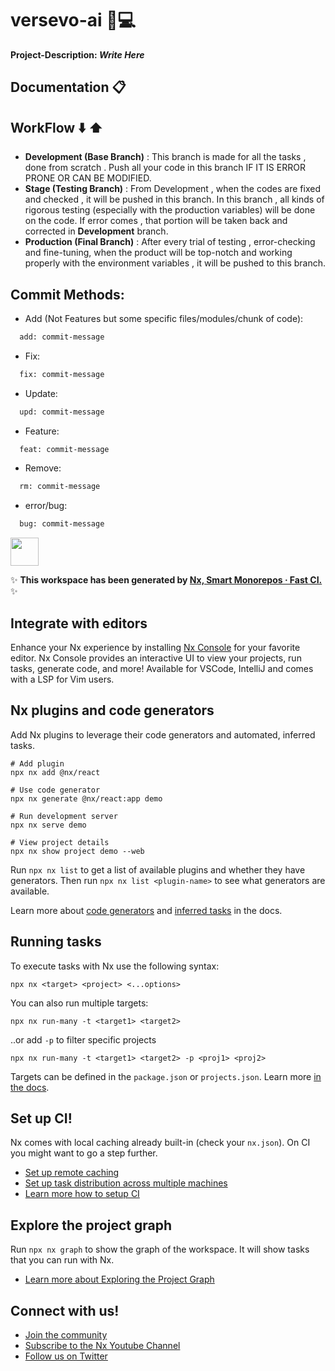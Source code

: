 # versevo-ai 🤖💻

**Project-Description: _Write Here_**

## Documentation 📋

## WorkFlow ⬇️ ⬆️
 - **Development (Base Branch)** : This branch is made for all the tasks , done from scratch . 
         Push all your code in this branch IF IT IS ERROR PRONE OR CAN BE MODIFIED.
 - **Stage (Testing Branch)** : From Development , when the codes are fixed and checked , it will be pushed in this branch. In this branch , all kinds of rigorous    testing (especially with the production variables) will be done on the code. If error comes , that portion will be taken back and corrected in **Development** branch.
 - **Production (Final Branch)** : After every trial of testing , error-checking and fine-tuning, when the product will be top-notch and working properly with the  environment variables , it will be pushed to this branch.

## Commit Methods:

 - Add (Not Features but some specific files/modules/chunk of code):
   
```bash
  add: commit-message
```

 - Fix:
   
```bash
  fix: commit-message
```

 - Update:
   
```bash
  upd: commit-message
```
 - Feature:
   
```bash
  feat: commit-message
```
 - Remove:

```bash
  rm: commit-message
```

 - error/bug:

```bash
  bug: commit-message
```


<a alt="Nx logo" href="https://nx.dev" target="_blank" rel="noreferrer"><img src="https://raw.githubusercontent.com/nrwl/nx/master/images/nx-logo.png" width="45"></a>

✨ **This workspace has been generated by [Nx, Smart Monorepos · Fast CI.](https://nx.dev)** ✨

## Integrate with editors

Enhance your Nx experience by installing [Nx Console](https://nx.dev/nx-console) for your favorite editor. Nx Console
provides an interactive UI to view your projects, run tasks, generate code, and more! Available for VSCode, IntelliJ and
comes with a LSP for Vim users.

## Nx plugins and code generators

Add Nx plugins to leverage their code generators and automated, inferred tasks.

```
# Add plugin
npx nx add @nx/react

# Use code generator
npx nx generate @nx/react:app demo

# Run development server
npx nx serve demo

# View project details
npx nx show project demo --web
```

Run `npx nx list` to get a list of available plugins and whether they have generators. Then run `npx nx list <plugin-name>` to see what generators are available.

Learn more about [code generators](https://nx.dev/features/generate-code) and [inferred tasks](https://nx.dev/concepts/inferred-tasks) in the docs.

## Running tasks

To execute tasks with Nx use the following syntax:

```
npx nx <target> <project> <...options>
```

You can also run multiple targets:

```
npx nx run-many -t <target1> <target2>
```

..or add `-p` to filter specific projects

```
npx nx run-many -t <target1> <target2> -p <proj1> <proj2>
```

Targets can be defined in the `package.json` or `projects.json`. Learn more [in the docs](https://nx.dev/features/run-tasks).

## Set up CI!

Nx comes with local caching already built-in (check your `nx.json`). On CI you might want to go a step further.

- [Set up remote caching](https://nx.dev/features/share-your-cache)
- [Set up task distribution across multiple machines](https://nx.dev/nx-cloud/features/distribute-task-execution)
- [Learn more how to setup CI](https://nx.dev/recipes/ci)

## Explore the project graph

Run `npx nx graph` to show the graph of the workspace.
It will show tasks that you can run with Nx.

- [Learn more about Exploring the Project Graph](https://nx.dev/core-features/explore-graph)

## Connect with us!

- [Join the community](https://nx.dev/community)
- [Subscribe to the Nx Youtube Channel](https://www.youtube.com/@nxdevtools)
- [Follow us on Twitter](https://twitter.com/nxdevtools)
